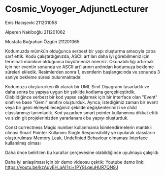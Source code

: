 # Cosmic_Voyoger_AdjunctLecturer
Enis Hacışevki 211201058

Alperen Nakiboğlu 211201062

Mustafa Buğrahan Özgün 211201065

Kodumuzda mümkün olduğunca serbest bir yapı oluşturma amacıyla çaba sarf ettik. Kodu çalıştırdığınızda, ASCII art'ları daha iyi görebilmeniz için 
terminali mümkün olduğunca büyütmenizi öneririz. Okunabilirliği artırmak için her eventin sonunda ve ASCII art'larının ardından kodumuza bekleme 
süreleri ekledik. Resimlerden sonra 1, eventlerin başlangıcında ve sonunda 3 saniye bekleme süresi bulunmaktadır.

Kodumuzu oluştururken ilk olarak bir UML Sınıf Diyagramı tasarladık ve daha sonra bu yapıya uygun bir şekilde kodlama gerçekleştirdik. Olabildiğince serbest 
bir kod yapısı sağlamak için bir interface olan "Event" sınıfı ve base "Gemi" sınıfını oluşturduk. Ayrıca, istediğimiz zaman bir event veya bir gemi 
ekleyebileceğimiz şekilde değişkenlerimizi ve child classlarımızı tanımladık. Kod yazarken smart pointer kullanımına dikkat ettik ve sizin git projelerinizden
yararlanarak bu yapıyı oluşturduk.

Const correctness
Magic number kullanmama
İsimlendirmelerin mantıklı olması
Smart Pointer Kullanımı
Single Responsibility ye uyularak classların oluşturulması
Memory Leak, Undefinied Behaviour olmaması
Interface kullanılmış olması

Daha önce belirtilen bu kurallar çerçevesine olabildiğince uyulmaya çalışıldı.

Daha iyi anlaşılması için bir demo videosu çektik:
Youtube demo link: https://youtu.be/kzAuyEH_aAI?si=1PY9LqeuHUR7QN9J